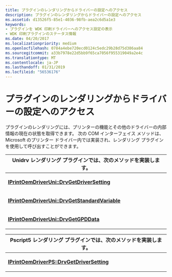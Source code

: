 ```yaml
---
title: プラグインのレンダリングからドライバーの設定へのアクセス
description: プラグインのレンダリングからドライバーの設定へのアクセス
ms.assetid: d13526f5-85e1-4036-98fb-aea2c6d5a1e3
keywords:
- プラグインを WDK 印刷ドライバーへのアクセス設定の表示
- WDK 印刷プラグインのステータス情報
ms.date: 04/20/2017
ms.localizationpriority: medium
ms.openlocfilehash: 0784a4ebe720ecd0124c5edc29b28d75d386aa84
ms.sourcegitcommit: a33b7978e22d5bb9f65ca7056f955319049a2e4c
ms.translationtype: MT
ms.contentlocale: ja-JP
ms.lasthandoff: 01/31/2019
ms.locfileid: "56536176"
---
```

# <a name="accessing-driver-settings-from-rendering-plug-ins"></a>プラグインのレンダリングからドライバーの設定へのアクセス





プラグインのレンダリングには、プリンターの機能とその他のドライバーの内部情報の現在の状態を取得できます。 次の COM インターフェイス メソッドは、Microsoft のプリンター ドライバー内では実装され、レンダリング プラグインを使用して呼び出すことができます。

<table>
<colgroup>
<col width="100%" />
</colgroup>
<thead>
<tr class="header">
<th>Unidrv レンダリング プラグインでは、次のメソッドを実装します。</th>
</tr>
</thead>
<tbody>
<tr class="odd">
<td><p><a href="https://msdn.microsoft.com/library/windows/hardware/ff553126" data-raw-source="[&lt;strong&gt;IPrintOemDriverUni::DrvGetDriverSetting&lt;/strong&gt;](https://msdn.microsoft.com/library/windows/hardware/ff553126)"><strong>IPrintOemDriverUni::DrvGetDriverSetting</strong></a></p></td>
</tr>
<tr class="even">
<td><p><a href="https://msdn.microsoft.com/library/windows/hardware/ff553129" data-raw-source="[&lt;strong&gt;IPrintOemDriverUni::DrvGetStandardVariable&lt;/strong&gt;](https://msdn.microsoft.com/library/windows/hardware/ff553129)"><strong>IPrintOemDriverUni::DrvGetStandardVariable</strong></a></p></td>
</tr>
<tr class="odd">
<td><p><a href="https://msdn.microsoft.com/library/windows/hardware/ff553128" data-raw-source="[&lt;strong&gt;IPrintOemDriverUni::DrvGetGPDData&lt;/strong&gt;](https://msdn.microsoft.com/library/windows/hardware/ff553128)"><strong>IPrintOemDriverUni::DrvGetGPDData</strong></a></p></td>
</tr>
</tbody>
</table>

 

<table>
<colgroup>
<col width="100%" />
</colgroup>
<thead>
<tr class="header">
<th>Pscript5 レンダリング プラグインでは、次のメソッドを実装します。</th>
</tr>
</thead>
<tbody>
<tr class="odd">
<td><p><a href="https://msdn.microsoft.com/library/windows/hardware/ff553102" data-raw-source="[&lt;strong&gt;IPrintOemDriverPS::DrvGetDriverSetting&lt;/strong&gt;](https://msdn.microsoft.com/library/windows/hardware/ff553102)"><strong>IPrintOemDriverPS::DrvGetDriverSetting</strong></a></p></td>
</tr>
</tbody>
</table>

 

 

 




